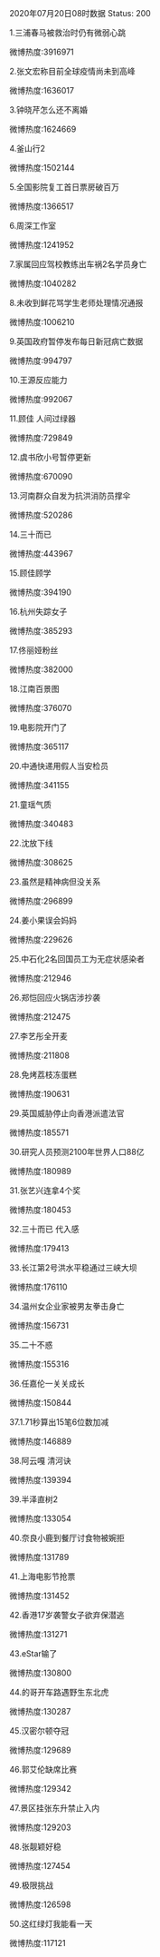 2020年07月20日08时数据
Status: 200

1.三浦春马被救治时仍有微弱心跳

微博热度:3916971

2.张文宏称目前全球疫情尚未到高峰

微博热度:1636017

3.钟晓芹怎么还不离婚

微博热度:1624669

4.釜山行2

微博热度:1502144

5.全国影院复工首日票房破百万

微博热度:1366517

6.周深工作室

微博热度:1241952

7.家属回应驾校教练出车祸2名学员身亡

微博热度:1040282

8.未收到鲜花骂学生老师处理情况通报

微博热度:1006210

9.英国政府暂停发布每日新冠病亡数据

微博热度:994797

10.王源反应能力

微博热度:992067

11.顾佳 人间过绿器

微博热度:729849

12.虞书欣小号暂停更新

微博热度:670090

13.河南群众自发为抗洪消防员撑伞

微博热度:520286

14.三十而已

微博热度:443967

15.顾佳顾学

微博热度:394190

16.杭州失踪女子

微博热度:385293

17.佟丽娅粉丝

微博热度:382000

18.江南百景图

微博热度:376070

19.电影院开门了

微博热度:365117

20.中通快递用假人当安检员

微博热度:341155

21.童瑶气质

微博热度:340483

22.沈放下线

微博热度:308625

23.虽然是精神病但没关系

微博热度:296899

24.姜小果误会妈妈

微博热度:229626

25.中石化2名回国员工为无症状感染者

微博热度:212946

26.郑恺回应火锅店涉抄袭

微博热度:212475

27.李艺彤全开麦

微博热度:211808

28.免烤荔枝冻蛋糕

微博热度:190631

29.英国威胁停止向香港派遣法官

微博热度:185571

30.研究人员预测2100年世界人口88亿

微博热度:180989

31.张艺兴连拿4个奖

微博热度:180453

32.三十而已 代入感

微博热度:179413

33.长江第2号洪水平稳通过三峡大坝

微博热度:176110

34.温州女企业家被男友拳击身亡

微博热度:156731

35.二十不惑

微博热度:155316

36.任嘉伦一关关成长

微博热度:150844

37.1.71秒算出15笔6位数加减

微博热度:146889

38.阿云嘎 清河诀

微博热度:139394

39.半泽直树2

微博热度:133054

40.奈良小鹿到餐厅讨食物被婉拒

微博热度:131789

41.上海电影节抢票

微博热度:131452

42.香港17岁袭警女子欲弃保潜逃

微博热度:131271

43.eStar输了

微博热度:130800

44.的哥开车路遇野生东北虎

微博热度:130287

45.汉密尔顿夺冠

微博热度:129689

46.郭艾伦缺席比赛

微博热度:129342

47.景区挂张东升禁止入内

微博热度:129203

48.张靓颖好稳

微博热度:127454

49.极限挑战

微博热度:126598

50.这红绿灯我能看一天

微博热度:117121

